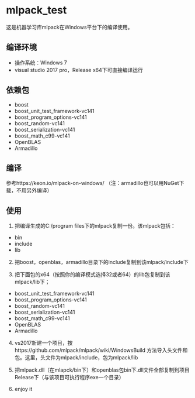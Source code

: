# mlpack_test
这是机器学习库mlpack在Windows平台下的编译使用。

## 编译环境
* 操作系统：Windows 7
* visual studio 2017 pro，Release x64下可直接编译运行

## 依赖包
* boost
* boost_unit_test_framework-vc141
* boost_program_options-vc141
* boost_random-vc141
* boost_serialization-vc141
* boost_math_c99-vc141
* OpenBLAS
* Armadillo

## 编译
参考https://keon.io/mlpack-on-windows/ （注：armadillo也可以用NuGet下载，不用另外编译）

## 使用
1. 把编译生成的C:/program files下的mlpack复制一份。该mlpack包括：
 * bin
 * include
 * lib

2. 把boost，openblas，armadillo目录下的include复制到该mlpack/include下

3. 把下面包的x64（按照你的编译模式选择32或者64）的lib包复制到该mlpack/lib下；
* boost_unit_test_framework-vc141
* boost_program_options-vc141
* boost_random-vc141
* boost_serialization-vc141
* boost_math_c99-vc141
* OpenBLAS
* Armadillo

4. vs2017新建一个项目，按https://github.com/mlpack/mlpack/wiki/WindowsBuild 方法导入头文件和包。这里，头文件为mlpack/include，包为mlpack/lib

5. 把mlpack.dll（在mlapck/bin下）和openblas包bin下.dll文件全部复制到项目Release下（与该项目可执行程序exe一个目录）

6. enjoy it
